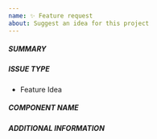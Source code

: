 ```yaml
---
name: ✨ Feature request
about: Suggest an idea for this project
---
```

<!--- First, verify that your feature was not already discussed on GitHub -->
<!--- This template is only for *small* changes. For more complex features, please follow instructions in https://github.com/oasislabs/ekiden/blob/master/CONTRIBUTING.md#feature-requests -->
<!--- Complete *all* sections as described, this form is processed automatically -->

##### SUMMARY
<!--- Describe the new feature/improvement briefly below -->

##### ISSUE TYPE
- Feature Idea

##### COMPONENT NAME
<!--- Write the name of the component the issue applies to (e.g. go/worker/storage) below, use your best guess if unsure -->

##### ADDITIONAL INFORMATION
<!--- Describe how the feature would be used, why it is needed and what it would solve -->
